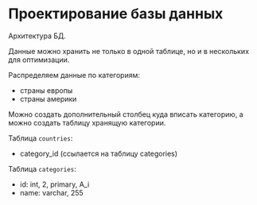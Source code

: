 # Проектирование базы данных
Архитектура БД.

Данные можно хранить не только в одной таблице, но и в нескольких для оптимизации.

Распределяем данные по категориям:
- страны европы
- страны америки

Можно создать дополнительный столбец куда вписать категорию, а можно создать таблицу хранящую категории.

Таблица `countries`:
- category_id (ссылается на таблицу categories)

Таблица `categories`:
- id:   int, 2, primary, A_i
- name: varchar, 255
